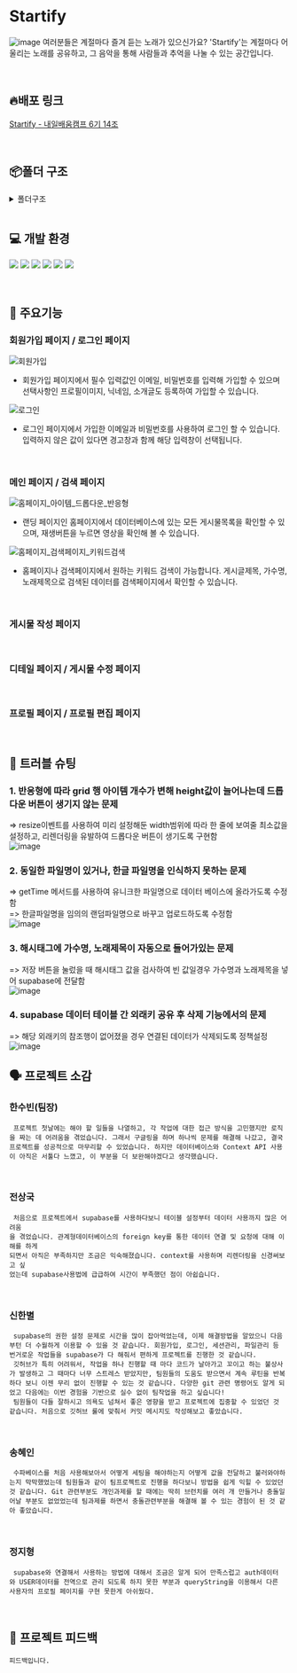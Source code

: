 # Startify
![image](https://github.com/user-attachments/assets/628d4ca4-4544-4452-9a23-10519c8205e4)
여러분들은 계절마다 즐겨 듣는 노래가 있으신가요?
'Startify'는  계절마다 어울리는 노래를 공유하고, 그 음악을 통해 사람들과 추억을 나눌 수 있는 공간입니다.

<br/>


## 🔥배포 링크
[Startify - 내일배움캠프 6기 14조](https://startify-ashen.vercel.app/)

<br/>

## 📦폴더 구조
<details>
<summary>폴더구조</summary>
```
📦react-startify<br/>
 ┣ 📂public<br/>
 ┃ ┗ 📜favicon.png<br/>
 ┣ 📂src<br/>
 ┃ ┣ 📂assets<br/>
 ┃ ┃ ┣ 📜2024-09-03_12.32.21.png<br/>
 ┃ ┃ ┣ 📜blankProfile.png<br/>
 ┃ ┃ ┣ 📜delete.png<br/>
 ┃ ┃ ┣ 📜dislike.png<br/>
 ┃ ┃ ┣ 📜dislike01.png<br/>
 ┃ ┃ ┣ 📜edit.png<br/>
 ┃ ┃ ┣ 📜fall.png<br/>
 ┃ ┃ ┣ 📜like.png<br/>
 ┃ ┃ ┣ 📜like01.png<br/>
 ┃ ┃ ┣ 📜like03.png<br/>
 ┃ ┃ ┣ 📜playButton.png<br/>
 ┃ ┃ ┣ 📜playButton02.png<br/>
 ┃ ┃ ┣ 📜song.png<br/>
 ┃ ┃ ┣ 📜spring.png<br/>
 ┃ ┃ ┣ 📜summer.png<br/>
 ┃ ┃ ┣ 📜temporalLogo.png<br/>
 ┃ ┃ ┗ 📜winter.png<br/>
 ┃ ┣ 📂components<br/>
 ┃ ┃ ┣ 📂common<br/>
 ┃ ┃ ┃ ┗ 📜Button.jsx<br/>
 ┃ ┃ ┣ 📂detail<br/>
 ┃ ┃ ┃ ┣ 📜DetailComment.jsx<br/>
 ┃ ┃ ┃ ┣ 📜DetailDeleteModal.jsx<br/>
 ┃ ┃ ┃ ┣ 📜DetailEditModal.jsx<br/>
 ┃ ┃ ┃ ┣ 📜DetailMusic.jsx<br/>
 ┃ ┃ ┃ ┣ 📜DetailOwner.jsx<br/>
 ┃ ┃ ┃ ┗ 📜DetailVisitor.jsx<br/>
 ┃ ┃ ┣ 📂form<br/>
 ┃ ┃ ┃ ┗ 📜style.jsx<br/>
 ┃ ┃ ┣ 📂home<br/>
 ┃ ┃ ┃ ┣ 📜HomeStyles.jsx<br/>
 ┃ ┃ ┃ ┣ 📜PostItem.jsx<br/>
 ┃ ┃ ┃ ┣ 📜PostItemList.jsx<br/>
 ┃ ┃ ┃ ┗ 📜SearchInput.jsx<br/>
 ┃ ┃ ┣ 📂layout<br/>
 ┃ ┃ ┃ ┣ 📜LayoutHeader.jsx<br/>
 ┃ ┃ ┃ ┗ 📜LayoutStyles.jsx<br/>
 ┃ ┃ ┣ 📂profile<br/>
 ┃ ┃ ┃ ┣ 📂css<br/>
 ┃ ┃ ┃ ┃ ┗ 📜active.css<br/>
 ┃ ┃ ┃ ┣ 📜Created.jsx<br/>
 ┃ ┃ ┃ ┣ 📜CreatedItem.jsx<br/>
 ┃ ┃ ┃ ┣ 📜Intro.jsx<br/>
 ┃ ┃ ┃ ┣ 📜Liked.jsx<br/>
 ┃ ┃ ┃ ┣ 📜LikedItem.jsx<br/>
 ┃ ┃ ┃ ┣ 📜ProfileContents.jsx<br/>
 ┃ ┃ ┃ ┣ 📜ProfileHeader.jsx<br/>
 ┃ ┃ ┃ ┗ 📜ProfileStyles.jsx<br/>
 ┃ ┃ ┣ 📂search<br/>
 ┃ ┃ ┃ ┗ 📜SearchStyle.jsx<br/>
 ┃ ┃ ┗ 📂userInfo<br/>
 ┃ ┃ ┃ ┗ 📜UserStyle.jsx<br/>
 ┃ ┣ 📂context<br/>
 ┃ ┃ ┣ 📜MusicContext.jsx<br/>
 ┃ ┃ ┣ 📜PostContext.jsx<br/>
 ┃ ┃ ┣ 📜SearchedMusicContext.jsx<br/>
 ┃ ┃ ┗ 📜UserContext.jsx<br/>
 ┃ ┣ 📂fonts<br/>
 ┃ ┃ ┗ 📂GmarketSansTTF<br/>
 ┃ ┃ ┃ ┣ 📜GmarketSansTTFBold.ttf<br/>
 ┃ ┃ ┃ ┣ 📜GmarketSansTTFLight.ttf<br/>
 ┃ ┃ ┃ ┣ 📜GmarketSansTTFMedium.ttf<br/>
 ┃ ┃ ┃ ┣ 📜LICENSE<br/>
 ┃ ┃ ┃ ┣ 📜SUITE-Bold.ttf<br/>
 ┃ ┃ ┃ ┣ 📜SUITE-ExtraBold.ttf<br/>
 ┃ ┃ ┃ ┣ 📜SUITE-Heavy.ttf<br/>
 ┃ ┃ ┃ ┣ 📜SUITE-Light.ttf<br/>
 ┃ ┃ ┃ ┣ 📜SUITE-Medium.ttf<br/>
 ┃ ┃ ┃ ┣ 📜SUITE-Regular.ttf<br/>
 ┃ ┃ ┃ ┗ 📜SUITE-SemiBold.ttf<br/>
 ┃ ┣ 📂hooks<br/>
 ┃ ┃ ┣ 📜useInput.jsx<br/>
 ┃ ┃ ┣ 📜useMusicContext.jsx<br/>
 ┃ ┃ ┗ 📜useSearchedMusicContext.jsx<br/>
 ┃ ┣ 📂pages<br/>
 ┃ ┃ ┣ 📜Detail.jsx<br/>
 ┃ ┃ ┣ 📜EditForm.jsx<br/>
 ┃ ┃ ┣ 📜Form.jsx<br/>
 ┃ ┃ ┣ 📜Home.jsx<br/>
 ┃ ┃ ┣ 📜Login.jsx<br/>
 ┃ ┃ ┣ 📜ModifyProfile.jsx<br/>
 ┃ ┃ ┣ 📜NotFound.jsx<br/>
 ┃ ┃ ┣ 📜Profile.jsx<br/>
 ┃ ┃ ┣ 📜Search.jsx<br/>
 ┃ ┃ ┗ 📜SignUp.jsx<br/>
 ┃ ┣ 📂shared<br/>
 ┃ ┃ ┣ 📜Layout.jsx<br/>
 ┃ ┃ ┗ 📜Router.jsx<br/>
 ┃ ┣ 📜App.jsx<br/>
 ┃ ┣ 📜index.css<br/>
 ┃ ┣ 📜main.jsx<br/>
 ┃ ┣ 📜supabaseClient.js<br/>
 ┃ ┗ 📜utils.js<br/>
 ┣ 📜.gitignore<br/>
 ┣ 📜.prettierignore<br/>
 ┣ 📜.prettierrc<br/>
 ┣ 📜eslint.config.js<br/>
 ┣ 📜index.html<br/>
 ┣ 📜package.json<br/>
 ┣ 📜README.md<br/>
 ┣ 📜vercel.json<br/>
 ┣ 📜vite.config.js<br/>
 ┗ 📜yarn.lock<br/>
 ```
 </details>

<br/>

## 💻 개발 환경
![](https://img.shields.io/badge/JavaScript-F7DF1E?style=for-the-badge&logo=JavaScript&logoColor=white)
![](https://img.shields.io/badge/HTML5-E34F26?style=for-the-badge&logo=html5&logoColor=white)
![](https://img.shields.io/badge/CSS3-1572B6?style=for-the-badge&logo=css3&logoColor=white)
![](https://img.shields.io/badge/React-20232A?style=for-the-badge&logo=react&logoColor=61DAFB)
![](https://img.shields.io/badge/Supabase-181818?style=for-the-badge&logo=supabase&logoColor=3ccf8d)
![](https://img.shields.io/badge/styled--components-DB7093?style=for-the-badge&logo=styled-components&logoColor=white)

<br/>

## 🔧 주요기능
### 회원가입 페이지 / 로그인 페이지
![회원가입](https://github.com/user-attachments/assets/2cdb3e79-eb23-4e2a-b186-2269e912471b)
- 회원가입 페이지에서 필수 입력값인 이메일, 비밀번호를 입력해 가입할 수 있으며 선택사항인 프로필이미지, 닉네임, 소개글도 등록하여 가입할 수 있습니다.

![로그인](https://github.com/user-attachments/assets/17630a6e-1181-4872-9a0d-a328ec41afff)
- 로그인 페이지에서 가입한 이메일과 비밀번호를 사용하여 로그인 할 수 있습니다. 입력하지 않은 값이 있다면 경고창과 함께 해당 입력창이 선택됩니다.
<br/>

### 메인 페이지 / 검색 페이지
![홈페이지_아이템_드롭다운_반응형](https://github.com/user-attachments/assets/75816a54-e506-494c-bc7e-a374882a75a9)
- 랜딩 페이지인 홈페이지에서 데이터베이스에 있는 모든 게시물목록을 확인할 수 있으며, 재생버튼을 누르면 영상을 확인해 볼 수 있습니다.

![홈페이지_검색페이지_키워드검색](https://github.com/user-attachments/assets/18b6d529-52fb-4621-8924-6d82b436afb2)
- 홈페이지나 검색페이지에서 원하는 키워드 검색이 가능합니다. 게시글제목, 가수명, 노래제목으로 검색된 데이터를 검색페이지에서 확인할 수 있습니다.
<br/>

### 게시물 작성 페이지
<br/>

### 디테일 페이지 / 게시물 수정 페이지
<br/>

### 프로필 페이지 / 프로필 편집 페이지

<br/>

## 🏹 트러블 슈팅
### 1. 반응형에 따라 grid 행 아이템 개수가 변해 height값이 늘어나는데 드롭다운 버튼이 생기지 않는 문제
=> resize이벤트를 사용하여 미리 설정해둔 width범위에 따라 한 줄에 보여줄 최소값을 설정하고, 리렌더링을 유발하여 드롭다운 버튼이 생기도록 구현함<br/>
![image](https://github.com/user-attachments/assets/df0aa904-34f6-49de-a0a3-827f9b10844f)
<br />

### 2. 동일한 파일명이 있거나, 한글 파일명을 인식하지 못하는 문제
=> getTime 메서드를 사용하여 유니크한 파일명으로 데이터 베이스에 올라가도록 수정함<br/>
=> 한글파일명을 임의의 랜덤파일명으로 바꾸고 업로드하도록 수정함<br/>
![image](https://github.com/user-attachments/assets/ba14ae21-474c-489f-bd34-d287b85443a0)
<br />

### 3. 해시태그에 가수명, 노래제목이 자동으로 들어가있는 문제 
=> 저장 버튼을 눌렀을 때 해시태그 값을 검사하여 빈 값일경우 가수명과 노래제목을 넣어 supabase에 전달함<br/>
![image](https://github.com/user-attachments/assets/49585989-2ff4-431a-bae2-ffab95de0201)
<br />

### 4. supabase 데이터 테이블 간 외래키 공유 후 삭제 기능에서의 문제
=> 해당 외래키의 참조행이 없어졌을 경우 연결된 데이터가 삭제되도록 정책설정<br/>
![image](https://github.com/user-attachments/assets/2bdd4433-da48-467c-90d3-260754de8558)
<br />

## 🗣️ 프로젝트 소감
### 한수빈(팀장)
```
 프로젝트 첫날에는 해야 할 일들을 나열하고, 각 작업에 대한 접근 방식을 고민했지만 로직을 짜는 데 어려움을 겪었습니다. 그래서 구글링을 하며 하나씩 문제를 해결해 나갔고, 결국 프로젝트를 성공적으로 마무리할 수 있었습니다. 하지만 데이터베이스와 Context API 사용이 아직은 서툴다 느꼈고, 이 부분을 더 보완해야겠다고 생각했습니다.
```
<br/>

### 전상국
```
 처음으로 프로젝트에서 supabase를 사용하다보니 테이블 설정부터 데이터 사용까지 많은 어려움
을 겪었습니다. 관계형데이터베이스의 foreign key를 통한 데이터 연결 및 요청에 대해 이해를 하게
되면서 아직은 부족하지만 조금은 익숙해졌습니다. context를 사용하며 리렌더링을 신경써보고 싶
었는데 supabase사용법에 급급하여 시간이 부족했던 점이 아쉽습니다.
```
<br/>

### 신한별
```
 supabase의 권한 설정 문제로 시간을 많이 잡아먹었는데, 이제 해결방법을 알았으니 다음부턴 더 수월하게 이용할 수 있을 것 같습니다. 회원가입, 로그인, 세션관리, 파일관리 등 번거로운 작업들을 supabase가 다 해줘서 편하게 프로젝트를 진행한 것 같습니다.
 깃허브가 특히 어려워서, 작업을 하나 진행할 때 마다 코드가 날아가고 꼬이고 하는 불상사가 발생하고 그 때마다 너무 스트레스 받았지만, 팀원들의 도움도 받으면서 계속 루틴을 반복하다 보니 이젠 무리 없이 진행할 수 있는 것 같습니다. 다양한 git 관련 명령어도 알게 되었고 다음에는 이번 경험을 기반으로 실수 없이 팀작업을 하고 싶습니다!
 팀원들이 다들 잘하시고 의욕도 넘쳐서 좋은 영향을 받고 프로젝트에 집중할 수 있었던 것 같습니다. 처음으로 깃허브 룰에 맞춰서 커밋 메시지도 작성해보고 좋았습니다.
```
<br/>

### 송혜인
```
 수파베이스를 처음 사용해보아서 어떻게 세팅을 해야하는지 어떻게 값을 전달하고 불러와야하는지 막막했었는데 팀원들과 같이 팀프로젝트로 진행을 하다보니 방법을 쉽게 익힐 수 있었던 것 같습니다. Git 관련부분도 개인과제를 할 때에는 딱히 브런치를 여러 개 만들거나 충돌일어날 부분도 없었었는데 팀과제를 하면서 충돌관련부분을 해결해 볼 수 있는 경험이 된 것 같아 좋았습니다.
```
<br/>

### 정지형
```
 supabase와 연결해서 사용하는 방법에 대해서 조금은 알게 되어 만족스럽고 auth데이터
와 USER데이터를 전역으로 관리 되도록 하지 못한 부분과 queryString을 이용해서 다른
사용자의 프로필 페이지를 구현 못한게 아쉬웠다.
```
<br/>

## 📗 프로젝트 피드백
```
피드백입니다.
```
